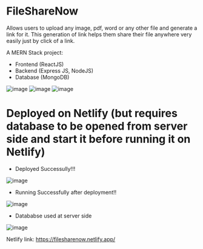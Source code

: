 # FileShareNow
Allows users to upload any image, pdf, word or any other file and generate a link for it. This generation of link helps them share their file anywhere very easily just by click of a link.

A MERN Stack project:
- Frontend (ReactJS)
- Backend (Express JS, NodeJS)
- Database (MongoDB)

![image](https://github.com/dewan2002/FileShareNow/assets/80190765/255df911-a309-41e3-8566-1b3d9cf73de9)
![image](https://github.com/dewan2002/FileShareNow/assets/80190765/dad871d6-751f-4674-a2eb-9dc1ac91cecb)
![image](https://github.com/dewan2002/FileShareNow/assets/80190765/9599f071-6fa5-4ab4-88be-8b7ffa867630)

# Deployed on Netlify (but requires database to be opened from server side and start it before running it on Netlify)

- Deployed Successully!!!

![image](https://github.com/dewan2002/FileShareNow/assets/80190765/6ada19aa-bf25-47e9-98f2-2005b76b2c25)

- Running Successfully after deployment!!

![image](https://github.com/dewan2002/FileShareNow/assets/80190765/3bdb4dbd-d360-4826-bec6-bd7aa7b7f8ab)

- Datababse used at server side

![image](https://github.com/dewan2002/FileShareNow/assets/80190765/e0babc0d-4aa2-452d-ac45-655f5bab39e1)

Netlify link: https://filesharenow.netlify.app/

